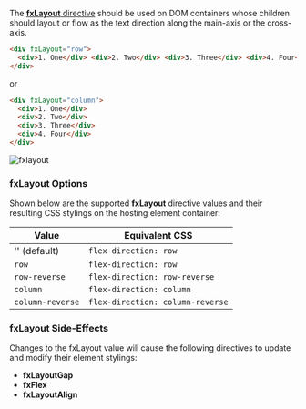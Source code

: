 The [**fxLayout** directive][Layout] should be used on DOM containers whose children should layout or flow as the text 
direction along the main-axis or the cross-axis. 

```html
<div fxLayout="row">
  <div>1. One</div> <div>2. Two</div> <div>3. Three</div> <div>4. Four</div>
</div>
```

or


```html
<div fxLayout="column">
  <div>1. One</div>
  <div>2. Two</div>
  <div>3. Three</div>
  <div>4. Four</div>
</div>
```

![fxlayout](https://cloud.githubusercontent.com/assets/210413/23197582/eda570ee-f886-11e6-95ff-d25736d3dfdb.png)

### fxLayout Options

Shown below are the supported **fxLayout** directive values and their resulting CSS stylings on the hosting element 
container:

| Value | Equivalent CSS | 
| ----- | -------------- |
|  '' (default)     | `flex-direction: row`            |
|  `row`            | `flex-direction: row`            |
|  `row-reverse`    | `flex-direction: row-reverse`    |
|  `column`         | `flex-direction: column`         |
|  `column-reverse` | `flex-direction: column-reverse` |

### fxLayout Side-Effects

Changes to the fxLayout value will cause the following directives to update and modify their element stylings:

* **fxLayoutGap**
* **fxFlex**
* **fxLayoutAlign**

[Layout]: https://github.com/angular/flex-layout/blob/master/src/lib/api/flexbox/layout.ts#L34-L40